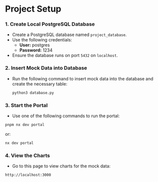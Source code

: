 # Project Setup

### 1. Create Local PostgreSQL Database

- Create a PostgreSQL database named `project_database`.
- Use the following credentials:
  - **User:** postgres
  - **Password:** 1234
- Ensure the database runs on port `5432` on `localhost`.

### 2. Insert Mock Data into Database

- Run the following command to insert mock data into the database and create the necessary table:
  ```bash
  python3 database.py
  ```

### 3. Start the Portal

- Use one of the following commands to run the portal:

```bash
pnpm nx dev portal
```

or:

```bash
nx dev portal
```

### 4. View the Charts

- Go to this page to view charts for the mock data:

```bash
http://localhost:3000
```
